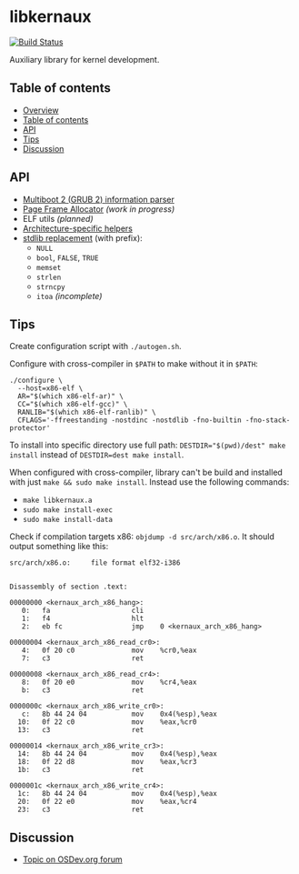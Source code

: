 libkernaux
==========

[![Build Status](https://travis-ci.org/kernelmq/libkernaux.svg?branch=master)](https://travis-ci.org/kernelmq/libkernaux)

Auxiliary library for kernel development.



Table of contents
-----------------

* [Overview](#libkernaux)
* [Table of contents](#table-of-contents)
* [API](#api)
* [Tips](#tips)
* [Discussion](#discussion)



API
---

* [Multiboot 2 (GRUB 2) information parser](/include/kernaux/multiboot2.h)
* [Page Frame Allocator](/include/kernaux/pfa.h) *(work in progress)*
* ELF utils *(planned)*
* [Architecture-specific helpers](/include/kernaux/arch/)
* [stdlib replacement](/include/kernaux/stdlib.h) (with prefix):
  * `NULL`
  * `bool`, `FALSE`, `TRUE`
  * `memset`
  * `strlen`
  * `strncpy`
  * `itoa` *(incomplete)*



Tips
----

Create configuration script with `./autogen.sh`.

Configure with cross-compiler in `$PATH` to make without it in `$PATH`:

```
./configure \
  --host=x86-elf \
  AR="$(which x86-elf-ar)" \
  CC="$(which x86-elf-gcc)" \
  RANLIB="$(which x86-elf-ranlib)" \
  CFLAGS='-ffreestanding -nostdinc -nostdlib -fno-builtin -fno-stack-protector'
```

To install into specific directory use full path:
`DESTDIR="$(pwd)/dest" make install` instead of `DESTDIR=dest make install`.

When configured with cross-compiler, library can't be build and installed with
just `make && sudo make install`. Instead use the following commands:

* `make libkernaux.a`
* `sudo make install-exec`
* `sudo make install-data`

Check if compilation targets x86: `objdump -d src/arch/x86.o`. It should
output something like this:

```
src/arch/x86.o:     file format elf32-i386


Disassembly of section .text:

00000000 <kernaux_arch_x86_hang>:
   0:   fa                    cli
   1:   f4                    hlt
   2:   eb fc                 jmp    0 <kernaux_arch_x86_hang>

00000004 <kernaux_arch_x86_read_cr0>:
   4:   0f 20 c0              mov    %cr0,%eax
   7:   c3                    ret

00000008 <kernaux_arch_x86_read_cr4>:
   8:   0f 20 e0              mov    %cr4,%eax
   b:   c3                    ret

0000000c <kernaux_arch_x86_write_cr0>:
   c:   8b 44 24 04           mov    0x4(%esp),%eax
  10:   0f 22 c0              mov    %eax,%cr0
  13:   c3                    ret

00000014 <kernaux_arch_x86_write_cr3>:
  14:   8b 44 24 04           mov    0x4(%esp),%eax
  18:   0f 22 d8              mov    %eax,%cr3
  1b:   c3                    ret

0000001c <kernaux_arch_x86_write_cr4>:
  1c:   8b 44 24 04           mov    0x4(%esp),%eax
  20:   0f 22 e0              mov    %eax,%cr4
  23:   c3                    ret
```



Discussion
----------

* [Topic on OSDev.org forum](https://forum.osdev.org/viewtopic.php?f=1&t=37958)
